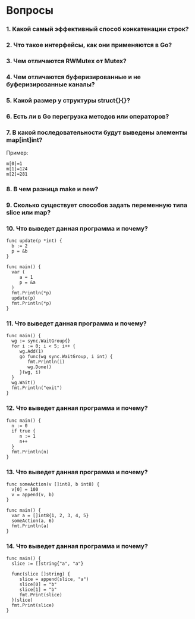 # Вопросы

### 1. Какой самый эффективный способ конкатенации строк?

### 2. Что такое интерфейсы, как они применяются в Go?

### 3. Чем отличаются RWMutex от Mutex?

### 4. Чем отличаются буферизированные и не буферизированные каналы?

### 5. Какой размер у структуры struct{}{}?

### 6. Есть ли в Go перегрузка методов или операторов?

### 7. В какой последовательности будут выведены элементы map[int]int?

Пример:
```golang
m[0]=1
m[1]=124
m[2]=281
```

### 8. В чем разница make и new?

### 9. Сколько существует способов задать переменную типа slice или map?

### 10. Что выведет данная программа и почему?
```golang
func update(p *int) {
  b := 2
  p = &b
}

func main() {
  var (
     a = 1
     p = &a
  )
  fmt.Println(*p)
  update(p)
  fmt.Println(*p)
}
```

### 11. Что выведет данная программа и почему?
```golang
func main() {
  wg := sync.WaitGroup{}
  for i := 0; i < 5; i++ {
     wg.Add(1)
     go func(wg sync.WaitGroup, i int) {
        fmt.Println(i)
        wg.Done()
     }(wg, i)
  }
  wg.Wait()
  fmt.Println("exit")
}
```

### 12. Что выведет данная программа и почему?
```golang
func main() {
  n := 0
  if true {
     n := 1
     n++
  }
  fmt.Println(n)
}
```

### 13. Что выведет данная программа и почему?
```golang
func someAction(v []int8, b int8) {
  v[0] = 100
  v = append(v, b)
}

func main() {
  var a = []int8{1, 2, 3, 4, 5}
  someAction(a, 6)
  fmt.Println(a)
}
```

### 14. Что выведет данная программа и почему?
```golang
func main() {
  slice := []string{"a", "a"}

  func(slice []string) {
     slice = append(slice, "a")
     slice[0] = "b"
     slice[1] = "b"
     fmt.Print(slice)
  }(slice)
  fmt.Print(slice)
}
```
